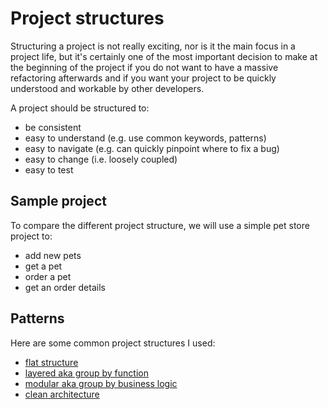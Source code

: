 # Project structures

Structuring a project is not really exciting, nor is it the main focus in a project life, but it's
certainly one of the most important decision to make at the beginning of the project if you do not
want to have a massive refactoring afterwards and if you want your project to be quickly understood
and workable by other developers.

A project should be structured to:

- be consistent
- easy to understand (e.g. use common keywords, patterns)
- easy to navigate (e.g. can quickly pinpoint where to fix a bug)
- easy to change (i.e. loosely coupled)
- easy to test

## Sample project

To compare the different project structure, we will use a simple pet store project to:

- add new pets
- get a pet
- order a pet
- get an order details

## Patterns

Here are some common project structures I used:

- [flat structure](flat)
- [layered aka group by function](layered)
- [modular aka group by business logic](modular)
- [clean architecture](clean)

